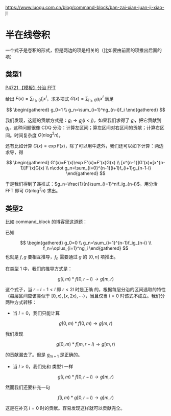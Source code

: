 <https://www.luogu.com.cn/blog/command-block/ban-zai-xian-juan-ji-xiao-ji>

# 半在线卷积

一个式子是卷积的形式，但是两边的项是相关的（比如要由前面的项推出后面的项）

## 类型1
[P4721 【模板】分治 FFT](https://www.luogu.com.cn/problem/P4721)

给出 $F(x)=\sum_{i\ge 0}f_ix^i$，求多项式 $G(x)=\sum_{i\ge 0}g_ix^i$ 满足

$$
\begin{gathered}
    g_0=1
    \\
    g_n=\sum_{i=1}^ng_{n-i}f_i
\end{gathered}
$$

我们发现，这题的贡献方式是：$g_i\to g_j(i<j)$，如果我们求得了 $g_i$，把它贡献到 $g_j$，这种问题很像 CDQ 分治：计算左区间；算左区间对右区间的贡献；计算右区间。时间复杂度 $O(n\log^2n)$。

还有比如计算 $G(x)=\exp F(x)$，除了可以用牛迭外，我们还可以如下计算：两边求导，得

$$
\begin{gathered}
    G'(x)=F'(x)\exp F'(x)=F'(x)G(x)
    \\
    [x^{n-1}]G'(x)=[x^{n-1}]F'(x)G(x)
    \\
    n\cdot g_n=\sum_{i=0}^{n-1}(i+1)f_{i+1}g_{n-1-i}
\end{gathered}
$$

于是我们得到了递推式：$g_n=\frac{1}{n}\sum_{i=1}^nif_ig_{n-i}$。用分治 FFT 即可 $O(n\log^2n)$ 求出。

## 类型2

比如 command_block 的博客里这道题：

已知

$$
\begin{gathered}
    g_0=0
    \\
    g_n=\sum_{i=1}^{n-1}f_ig_{n-i}
    \\
    f_n=\oplus_{i=1}^ng_i
\end{gathered}
$$
也就是 $f,g$ 要相互推导，$f_n$ 需要通过 $g$ 的 $[0,n]$ 项推出。

在类型 1 中，我们的推导方式是：

$$
g[l,m)*f[0,r-l)\to g[m,r)
$$

这个式子，当 $r-l-1<l$ 即 $r < 2l$ 时是正确 的，根据每层分治的区间选取的特性（每层区间应该类似于 $[0,x),[x,2x),\cdots$），当且仅当 $l=0$ 时该式不成立。我们分两种方式转移：

- 当 $l=0$，我们只能计算

$$
g[0,m)*f[0,m)\to g[m,r)
$$

我们发现 

$$
g[0,m)*f[m,r-l)\to g[m,r)
$$

的贡献漏去了。但是 $g_{m+1}$ 是正确的。

- 当 $l>0$，我们先和 类型1 一样

$$
g[l,m)*f[0,r-l)\to g[m,r)
$$

然而我们还要补充一句

$$
f[l,m)*g[0,r-l)\to g[m,r)
$$

这是在补充 $l=0$ 时的贡献。容易发现这样就可以贡献完全。